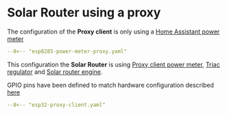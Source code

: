 # Solar Router using a proxy

The configuration of the **Proxy client** is only using a [Home Assistant power meter](power_meter_home_assistant.md)

```yaml linenums="1"
--8<-- "esp8285-power-meter-proxy.yaml"
```

This configuration the **Solar Router** is using [Proxy client power meter](power_meter_proxy_client.md), [Triac regulator](regulator_triac.md) and [Solar router engine](engine.md).

GPIO pins have been defined to match hardware configuration described [here](hardware.md)

```yaml linenums="1"
--8<-- "esp32-proxy-client.yaml"
```